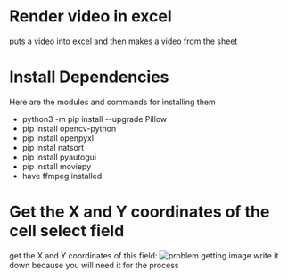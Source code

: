 # Render video in excel
 puts a video into excel and then makes a video from the sheet

# Install Dependencies 

Here are the modules and commands for installing them
* python3 -m pip install --upgrade Pillow
* pip install opencv-python
* pip install openpyxl
* pip instal natsort
* pip install pyautogui
* pip install moviepy
* have ffmpeg installed

# Get the X and Y coordinates of the cell select field

get the X and Y coordinates of this field:
![problem getting image](https://i.ibb.co/qgcf6xY/Screen-Shot-2021-07-03-at-1-28-42-PM.png)
write it down because you will need it for the process 